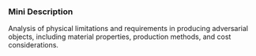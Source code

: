 ### Mini Description

Analysis of physical limitations and requirements in producing adversarial objects, including material properties, production methods, and cost considerations.
